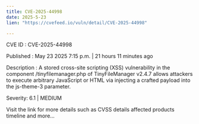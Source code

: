 ```yaml
---
title: CVE-2025-44998
date: 2025-5-23
lien: "https://cvefeed.io/vuln/detail/CVE-2025-44998"

---
```


CVE ID : CVE-2025-44998

Published :  May 23
2025
7:15 p.m. | 21 hours
11 minutes ago

Description : A stored cross-site scripting (XSS) vulnerability in the component /tinyfilemanager.php of TinyFileManager v2.4.7 allows attackers to execute arbitrary JavaScript or HTML via injecting a crafted payload into the js-theme-3 parameter.

Severity: 6.1 | MEDIUM

Visit the link for more details
such as CVSS details
affected products
timeline
and more...
